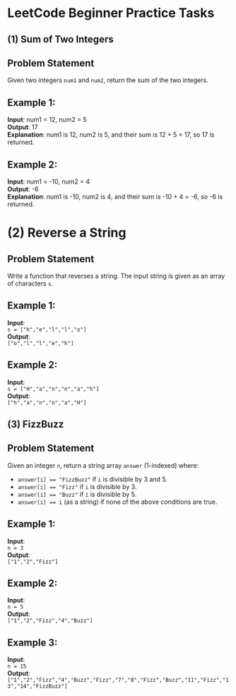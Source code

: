 
# LeetCode Beginner Practice Tasks

## (1) Sum of Two Integers

## Problem Statement

Given two integers `num1` and `num2`, return the sum of the two integers.

## Example 1:
**Input**: num1 = 12, num2 = 5  
**Output**: 17  
**Explanation**: num1 is 12, num2 is 5, and their sum is 12 + 5 = 17, so 17 is returned.

## Example 2:
**Input**: num1 = -10, num2 = 4  
**Output**: -6  
**Explanation**: num1 is -10, num2 is 4, and their sum is -10 + 4 = -6, so -6 is returned.



# (2) Reverse a String

## Problem Statement

Write a function that reverses a string. The input string is given as an array of characters `s`.  

## Example 1:
**Input**:  
`s = ["h","e","l","l","o"]`  
**Output**:  
`["o","l","l","e","h"]`  

## Example 2:
**Input**:  
`s = ["H","a","n","n","a","h"]`  
**Output**:  
`["h","a","n","n","a","H"]` 

## (3) FizzBuzz

## Problem Statement

Given an integer `n`, return a string array `answer` (1-indexed) where:

- `answer[i] == "FizzBuzz"` if `i` is divisible by 3 and 5.
- `answer[i] == "Fizz"` if `i` is divisible by 3.
- `answer[i] == "Buzz"` if `i` is divisible by 5.
- `answer[i] == i` (as a string) if none of the above conditions are true.

## Example 1:
**Input**:  
`n = 3`  
**Output**:  
`["1","2","Fizz"]`

## Example 2:
**Input**:  
`n = 5`  
**Output**:  
`["1","2","Fizz","4","Buzz"]`

## Example 3:
**Input**:  
`n = 15`  
**Output**:  
`["1","2","Fizz","4","Buzz","Fizz","7","8","Fizz","Buzz","11","Fizz","13","14","FizzBuzz"]`
